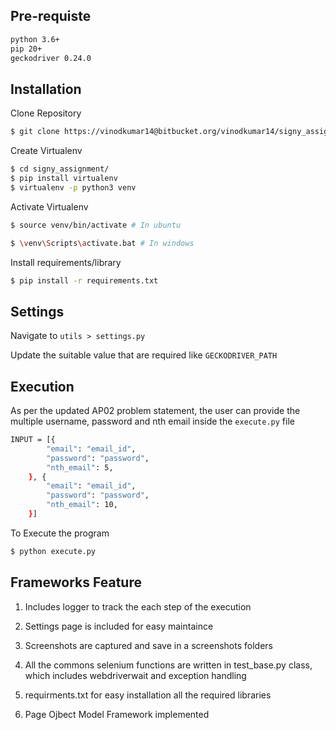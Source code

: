 
## Pre-requiste

```sh
python 3.6+
pip 20+
geckodriver 0.24.0
```

## Installation

Clone Repository

```sh
$ git clone https://vinodkumar14@bitbucket.org/vinodkumar14/signy_assignment.git
```

Create Virtualenv

```sh
$ cd signy_assignment/
$ pip install virtualenv
$ virtualenv -p python3 venv
```

Activate Virtualenv

```sh
$ source venv/bin/activate # In ubuntu

$ \venv\Scripts\activate.bat # In windows	
```

Install requirements/library

```sh
$ pip install -r requirements.txt
```

## Settings

Navigate to `utils > settings.py`

Update the suitable value that are required like `GECKODRIVER_PATH`

## Execution

As per the updated AP02 problem statement, the user can provide the multiple username, password and nth email inside the `execute.py` file

```sh
INPUT = [{
		"email": "email_id",
		"password": "password",
		"nth_email": 5,
	}, {
		"email": "email_id",
		"password": "password",
		"nth_email": 10,
	}]


```

To Execute the program

```sh
$ python execute.py
```

## Frameworks Feature

1. Includes logger to track the each step of the execution

2. Settings page is included for easy maintaince

3. Screenshots are captured and save in a screenshots folders

4. All the commons selenium functions are written in test_base.py class, which includes webdriverwait and exception handling

5. requirments.txt for easy installation all the required libraries

6. Page Ojbect Model Framework implemented

